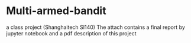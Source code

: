 # Multi-armed-bandit
a class project (Shanghaitech SI140)
The attach contains a final report by jupyter notebook and a pdf description of this project
